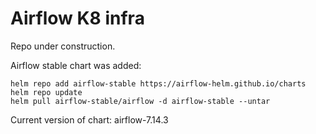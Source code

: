# Airflow K8 infra

Repo under construction.

Airflow stable chart was added:
```
helm repo add airflow-stable https://airflow-helm.github.io/charts
helm repo update
helm pull airflow-stable/airflow -d airflow-stable --untar
```

Current version of chart: airflow-7.14.3
